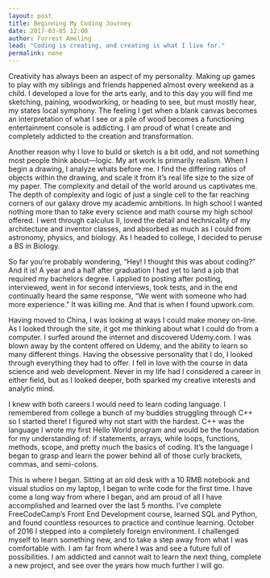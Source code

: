 ```yaml
---
layout: post
title: Beginning My Coding Journey
date: 2017-03-05 12:00
author: Forrest Ameling
lead: "Coding is creating, and creating is what I live for."
permalink: none
---
```


Creativity has always been an aspect of my personality. Making up games to play with my siblings and friends happened almost every weekend as a child. I developed a love for the arts early, and to this day you will find me sketching, paining, woodworking, or heading to see, but must mostly hear, my states local symphony. The feeling I get when a blank canvas becomes an interpretation of what I see or a pile of wood becomes a functioning entertainment console is addicting. I am proud of what I create and completely addicted to the creation and transformation.


Another reason why I love to build or sketch is a bit odd, and not something most people think about—logic. My art work is primarily realism. When I begin a drawing, I analyze whats before me. I find the differing ratios of objects within the drawing, and scale it from it’s real life size to the size of my paper. The complexity and detail of the world around us captivates me. The depth of complexity and logic of just a single cell to the far reaching corners of our galaxy drove my academic ambitions. In high school I wanted nothing more than to take every science and math course my high school offered. I went through calculus II, loved the detail and technicality of my architecture and inventor classes, and absorbed as much as I could from astronomy, physics, and biology. As I headed to college, I decided to peruse a BS in Biology.


So far you’re probably wondering, “Hey! I thought this was about coding?” And it is! A year and a half after graduation I had yet to land a job that required my bachelors degree. I applied to posting after posting, interviewed, went in for second interviews, took tests, and in the end continually heard the same response, “We went with someone who had more experience.” It was killing me. And that is when I found upwork.com.


Having moved to China, I was looking at ways I could make money on-line. As I looked through the site,  it got me thinking about what I could do from a computer. I surfed around the internet and discovered Udemy.com. I was blown away by the content offered on Udemy, and the ability to learn so many different things. Having the obsessive personality that I do, I looked through everything they had to offer. I fell in love with the course in data science and web development. Never in my life had I considered a career in either field, but as I looked deeper, both sparked my creative interests and analytic mind.


I knew with both careers I would need to learn coding language. I remembered from college a bunch of my buddies struggling through C++ so I started there! I figured why not start with the hardest. C++ was the language I wrote my first Hello World program and would be the foundation for my understanding of: if statements, arrays, while loops, functions, methods, scope, and pretty much the basics of coding. It’s the language I began to grasp and learn the power behind all of those curly brackets, commas, and semi-colons.  


This is where I began. Sitting at an old desk with a 10 RMB notebook and visual studios on my laptop, I began to write code for the first time. I have come a long way from where I began, and am proud of all I have accomplished and learned over the last 5 months. I’ve complete FreeCodeCamp’s Front End Development course, learned SQL and Python, and found countless resources to practice and continue learning. October of 2016 I stepped into a completely foreign environment. I challenged myself to learn something new, and to take a step away from what I was comfortable with. I am far from where I was and see a future full of possibilities. I am addicted and cannot wait to learn the next thing, complete a new project, and see over the years how much further I will go.  

